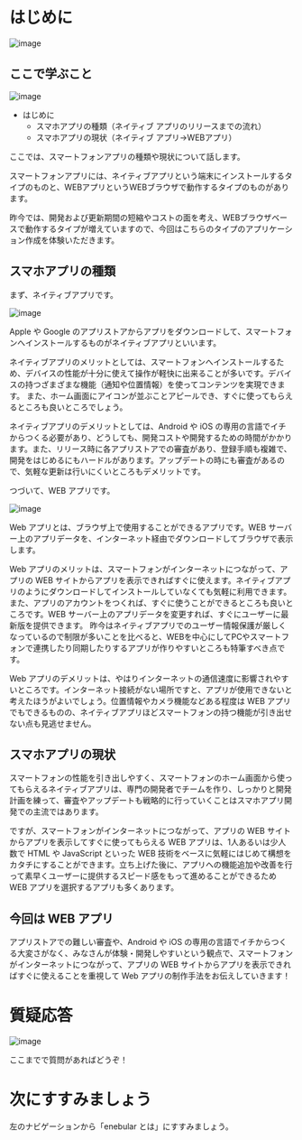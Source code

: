 # はじめに

![image](https://i.gyazo.com/2fe8f1e2d461451f6b5212996272c3ee.jpg)

## ここで学ぶこと

![image](https://i.gyazo.com/4981b8f3e84692d70aaf7dfe4c9aa730.png)

- はじめに
  - スマホアプリの種類（ネイティブ アプリのリリースまでの流れ）
  - スマホアプリの現状（ネイティブ アプリ→WEBアプリ）

ここでは、スマートフォンアプリの種類や現状について話します。

スマートフォンアプリには、ネイティブアプリという端末にインストールするタイプのものと、WEBアプリというWEBブラウザで動作するタイプのものがあります。

昨今では、開発および更新期間の短縮やコストの面を考え、WEBブラウザベースで動作するタイプが増えていますので、今回はこちらのタイプのアプリケーション作成を体験いただきます。

## スマホアプリの種類

まず、ネイティブアプリです。

![image](https://i.gyazo.com/db1d48365efb6b441ba58721ce7b462c.png)

Apple や Google のアプリストアからアプリをダウンロードして、スマートフォンへインストールするものがネイティブアプリといいます。

ネイティブアプリのメリットとしては、スマートフォンへインストールするため、デバイスの性能が十分に使えて操作が軽快に出来ることが多いです。デバイスの持つざまざまな機能（通知や位置情報）を使ってコンテンツを実現できます。
また、ホーム画面にアイコンが並ぶことアピールでき、すぐに使ってもらえるところも良いところでしょう。

ネイティブアプリのデメリットとしては、Android や iOS の専用の言語でイチからつくる必要があり、どうしても、開発コストや開発するための時間がかかります。また、リリース時に各アプリストアでの審査があり、登録手順も複雑で、開発をはじめるにもハードルがあります。アップデートの時にも審査があるので、気軽な更新は行いにくいところもデメリットです。

つづいて、WEB アプリです。

![image](https://i.gyazo.com/7504559ae07394e3635e7566557871eb.png)

Web アプリとは、ブラウザ上で使用することができるアプリです。WEB サーバー上のアプリデータを、インターネット経由でダウンロードしてブラウザで表示します。

Web アプリのメリットは、スマートフォンがインターネットにつながって、アプリの WEB サイトからアプリを表示できればすぐに使えます。ネイティブアプリのようにダウンロードしてインストールしていなくても気軽に利用できます。
また、アプリのアカウントをつくれば、すぐに使うことができるところも良いところです。WEB サーバー上のアプリデータを変更すれば、すぐにユーザーに最新版を提供できます。
昨今はネイティブアプリでのユーザー情報保護が厳しくなっているので制限が多いことを比べると、WEBを中心にしてPCやスマートフォンで連携したり同期したりするアプリが作りやすいところも特筆すべき点です。

Web アプリのデメリットは、やはりインターネットの通信速度に影響されやすいところです。インターネット接続がない場所ですと、アプリが使用できないと考えたほうがよいでしょう。位置情報やカメラ機能などある程度は WEB アプリでもできるものの、ネイティブアプリほどスマートフォンの持つ機能が引き出せない点も見逃せません。

## スマホアプリの現状

スマートフォンの性能を引き出しやすく、スマートフォンのホーム画面から使ってもらえるネイティブアプリは、専門の開発者でチームを作り、しっかりと開発計画を練って、審査やアップデートも戦略的に行っていくことはスマホアプリ開発での主流ではあります。

ですが、スマートフォンがインターネットにつながって、アプリの WEB サイトからアプリを表示してすぐに使ってもらえる WEB アプリは、1人あるいは少人数で HTML や JavaScript といった WEB 技術をベースに気軽にはじめて構想をカタチにすることができます。立ち上げた後に、アプリへの機能追加や改善を行って素早くユーザーに提供するスピード感をもって進めることができるため WEB アプリを選択するアプリも多くあります。

## 今回は WEB アプリ

アプリストアでの難しい審査や、Android や iOS の専用の言語でイチからつくる大変さがなく、みなさんが体験・開発しやすいという観点で、スマートフォンがインターネットにつながって、アプリの WEB サイトからアプリを表示できればすぐに使えることを重視して Web アプリの制作手法をお伝えしていきます！

# 質疑応答

![image](https://i.gyazo.com/aba8ccd625e7320883851b71ebd0caf2.png)

ここまでで質問があればどうぞ！

# 次にすすみましょう

左のナビゲーションから「enebular とは」にすすみましょう。

